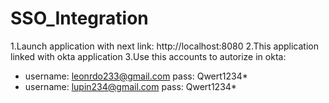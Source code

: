 # SSO_Integration

1.Launch application with next link: http://localhost:8080
2.This application linked with okta application
3.Use this accounts to autorize in okta:
- username: leonrdo233@gmail.com pass: Qwert1234*
- username: lupin234@gmail.com pass: Qwert1234*
